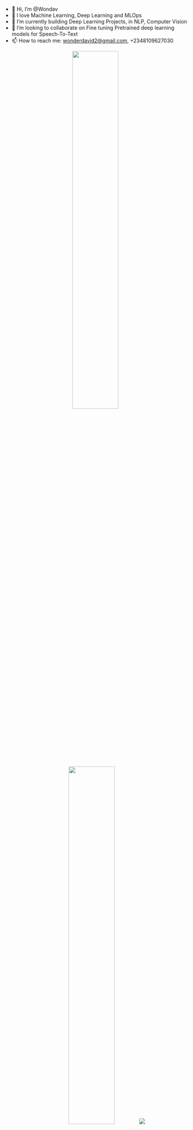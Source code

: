 - 👋 Hi, I’m @Wondav
- 👀 I love Machine Learning, Deep Learning and MLOps
- 🌱 I’m currently building Deep Learning Projects, in NLP, Computer Vision
- 💞️ I’m looking to collaborate on Fine tuning Pretrained deep learning models for Speech-To-Text
- 📫 How to reach me: wonderdavid2@gmail.com, +2348109627030

<!---
Wondav/Wondav is a ✨ special ✨ repository because its `README.md` (this file) appears on your GitHub profile.
You can click the Preview link to take a look at your changes.
--->
<p align="center">
  <img height="50%" width="auto" src ="https://github-readme-stats.vercel.app/api?username=wondav&show_icons=true&count_private=true&theme=darcula&hide_border=true&hide=issues,contribs&bg_color=00000000">
  <img height="50%" width="auto" src ="https://github-readme-stats.vercel.app/api/top-langs/?username=trojan782&layout=compact&hide_border=true&theme=darcula&bg_color=00000000&langs_count=6&hide=jupyter%20notebook,tex,css,php">
  <img src ="https://github-readme-streak-stats.herokuapp.com?user=trojan782&theme=darcula&hide_border=true&background=FFFFFF00">
  <br>
  <br>
<!--   <a href="https://www.buymeacoffee.com/aveek.saha"> <img align="center" src="https://cdn.buymeacoffee.com/buttons/v2/default-orange.png" height="50" width="210" alt="aveek.saha" /></a> -->
</p>

